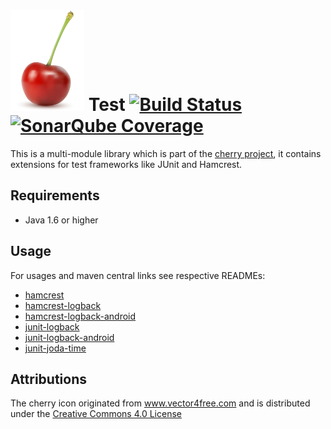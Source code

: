 # ![cherry-logo](https://raw.githubusercontent.com/codereligion/cherry/master/small-cherry.png) Test [![Build Status](https://ssl.webpack.de/secure-jenkins.codereligion.com/buildStatus/icon?job=codereligion-cherry-test-master-build-flow)](http://jenkins.codereligion.com/view/codereligion-cherry-test/job/codereligion-cherry-test-master-build-flow/) [![SonarQube Coverage](https://img.shields.io/sonar/http/sonar.codereligion.com/com.codereligion:codereligion-cherry-test/coverage.svg?style=plastic)](http://sonar.codereligion.com/dashboard/index/544)

This is a multi-module library which is part of the [cherry project](https://github.com/codereligion/cherry), it contains extensions for test frameworks like JUnit and Hamcrest.

## Requirements
* Java 1.6 or higher

## Usage
For usages and maven central links see respective READMEs:
* [hamcrest](https://github.com/codereligion/cherry-test/blob/master/hamcrest/README.md)
* [hamcrest-logback](https://github.com/codereligion/cherry-test/blob/master/hamcrest-logback/README.md)
* [hamcrest-logback-android](https://github.com/codereligion/cherry-test/blob/master/hamcrest-logback-android/README.md)
* [junit-logback](https://github.com/codereligion/cherry-test/blob/master/junit-logback/README.md)
* [junit-logback-android](https://github.com/codereligion/cherry-test/blob/master/junit-logback-android/README.md)
* [junit-joda-time](https://github.com/codereligion/cherry-test/blob/master/junit-joda-time/README.md)

## Attributions
The cherry icon originated from www.vector4free.com and is distributed under the [Creative Commons 4.0 License](http://creativecommons.org/licenses/by/4.0/)
